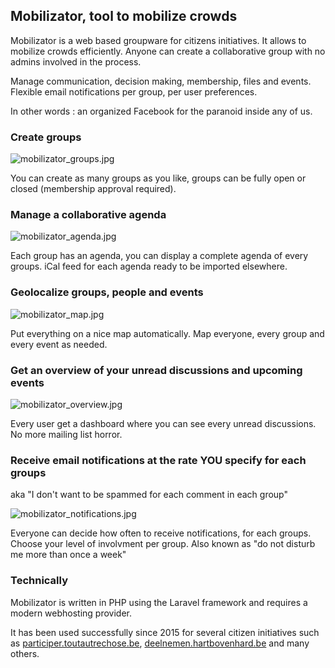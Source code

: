 ## Mobilizator,  tool to mobilize crowds

Mobilizator is a web based groupware for citizens initiatives. It allows to mobilize crowds efficiently. Anyone can create a collaborative group with no admins involved in the process. 

Manage communication, decision making, membership, files and events. Flexible email notifications per group, per user preferences.

In other words : an organized Facebook for the paranoid inside any of us.


### Create groups

![mobilizator_groups.jpg]({{site.baseurl}}/docs/mobilizator_groups.jpg)

You can create as many groups as you like, groups can be fully open or closed (membership approval required).


### Manage a collaborative agenda

![mobilizator_agenda.jpg]({{site.baseurl}}/docs/mobilizator_agenda.jpg)

Each group has an agenda, you can display a complete agenda of every groups. iCal feed for each agenda ready to be imported elsewhere.


### Geolocalize groups, people and events

![mobilizator_map.jpg]({{site.baseurl}}/docs/mobilizator_map.jpg)

Put everything on a nice map automatically. Map everyone, every group and every event as needed.


### Get an overview of your unread discussions and upcoming events

![mobilizator_overview.jpg]({{site.baseurl}}/docs/mobilizator_overview.jpg)

Every user get a dashboard where you can see every unread discussions. No more mailing list horror.


### Receive email notifications at the rate YOU specify for each groups
aka "I don't want to be spammed for each comment in each group"

![mobilizator_notifications.jpg]({{site.baseurl}}/docs/mobilizator_notifications.jpg)

Everyone can decide how often to receive notifications, for each groups. Choose your level of involvment per group. Also known as "do not disturb me more than once a week"


### Technically

Mobilizator is written in PHP using the Laravel framework and requires a modern webhosting provider. 

It has been used successfully since 2015 for several citizen initiatives such as [participer.toutautrechose.be](https://participer.toutautrechose.be), [deelnemen.hartbovenhard.be](http://deelnemen.hartbovenhard.be) and many others.

